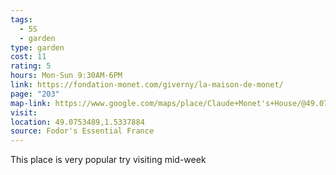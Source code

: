 ```yaml
---
tags:
  - 5S
  - garden
type: garden
cost: 11
rating: 5
hours: Mon-Sun 9:30AM-6PM
link: https://fondation-monet.com/giverny/la-maison-de-monet/
page: "203"
map-link: https://www.google.com/maps/place/Claude+Monet's+House/@49.075373,1.5311427,17z/data=!3m1!5s0x47e6c8fe4fcc8467:0x6697bfb88d9eadda!4m10!1m2!2m1!1sMaison+et+Jardin+Claude+Monet!3m6!1s0x47e6c8fe5f7dfb53:0xdb2b00a9a864e4ea!8m2!3d49.0753598!4d1.5337318!15sCh1NYWlzb24gZXQgSmFyZGluIENsYXVkZSBNb25ldFofIh1tYWlzb24gZXQgamFyZGluIGNsYXVkZSBtb25ldJIBE2hpc3RvcmljYWxfbGFuZG1hcmuaASNDaFpEU1VoTk1HOW5TMFZKUTBGblNVUjFhVFJFUlVoQkVBReABAA!16s%2Fg%2F11dxqkbhnp?entry=ttu&g_ep=EgoyMDI0MDkwNC4wIKXMDSoASAFQAw%3D%3D
visit: 
location: 49.0753489,1.5337884
source: Fodor's Essential France
---
```

This place is very popular try visiting mid-week